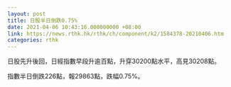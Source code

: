 ```yaml
---
layout: post
title: 日股半日倒跌0.75%
date: 2021-04-06 10:43:16.000000000 +08:00
link: https://news.rthk.hk/rthk/ch/component/k2/1584378-20210406.htm
categories: rthk
---
```


日股先升後回，日經指數早段升逾百點，升穿30200點水平，高見30208點。

指數半日倒跌226點，報29863點，跌幅0.75%。
